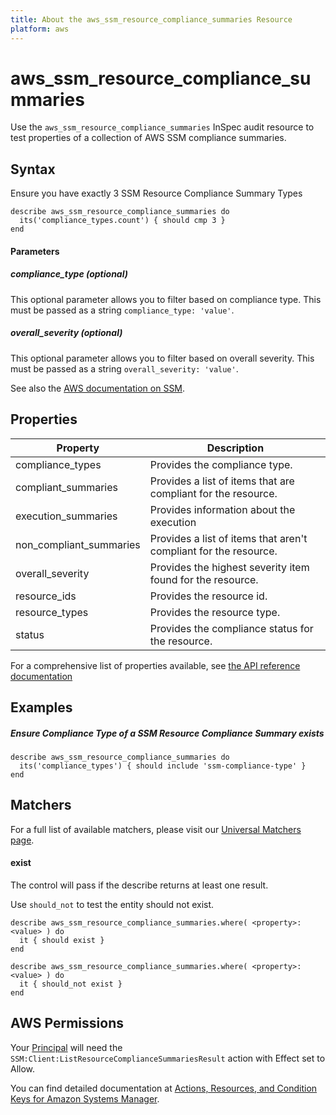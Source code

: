 ```yaml
---
title: About the aws_ssm_resource_compliance_summaries Resource
platform: aws
---
```


# aws\_ssm\_resource\_compliance\_summaries

Use the `aws_ssm_resource_compliance_summaries` InSpec audit resource to test properties of a collection of AWS SSM compliance summaries.

## Syntax

 Ensure you have exactly 3 SSM Resource Compliance Summary Types

    describe aws_ssm_resource_compliance_summaries do
      its('compliance_types.count') { should cmp 3 }
    end
    
#### Parameters

##### compliance_type _(optional)_

This optional parameter allows you to filter based on compliance type. This must be passed as a string `compliance_type: 'value'`.

##### overall_severity _(optional)_

This optional parameter allows you to filter based on overall severity. This must be passed as a string `overall_severity: 'value'`.

See also the [AWS documentation on SSM](https://docs.aws.amazon.com/systems-manager/?id=docs_gateway).

## Properties

|Property                     | Description|
| ---                         | --- |
|compliance_types             | Provides the compliance type. |
|compliant_summaries          | Provides a list of items that are compliant for the resource. |
|execution_summaries          | Provides information about the execution |
|non_compliant_summaries      | Provides a list of items that aren't compliant for the resource. |
|overall_severity             | Provides the highest severity item found for the resource. |
|resource_ids                 | Provides the resource id. |
|resource_types               | Provides the resource type. |
|status                       | Provides the compliance status for the resource. |

For a comprehensive list of properties available, see [the API reference documentation](https://docs.aws.amazon.com/systems-manager/latest/APIReference/API_ResourceComplianceSummaryItem.html)

## Examples

##### Ensure Compliance Type of a SSM Resource Compliance Summary exists
    describe aws_ssm_resource_compliance_summaries do
      its('compliance_types') { should include 'ssm-compliance-type' }
    end

## Matchers

For a full list of available matchers, please visit our [Universal Matchers page](https://www.inspec.io/docs/reference/matchers/).

#### exist

The control will pass if the describe returns at least one result.

Use `should_not` to test the entity should not exist.

    describe aws_ssm_resource_compliance_summaries.where( <property>: <value> ) do
      it { should exist }
    end

    describe aws_ssm_resource_compliance_summaries.where( <property>: <value> ) do
      it { should_not exist }
    end

## AWS Permissions

Your [Principal](https://docs.aws.amazon.com/IAM/latest/UserGuide/intro-structure.html#intro-structure-principal) will need the `SSM:Client:ListResourceComplianceSummariesResult` action with Effect set to Allow.

You can find detailed documentation at [Actions, Resources, and Condition Keys for Amazon Systems Manager](https://docs.aws.amazon.com/IAM/latest/UserGuide/list_awssystemsmanager.html).